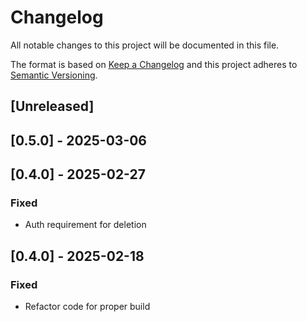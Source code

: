 # Changelog

All notable changes to this project will be documented in this file.

The format is based on [Keep a Changelog](http://keepachangelog.com/en/1.0.0/)
and this project adheres to [Semantic Versioning](http://semver.org/spec/v2.0.0.html).

## [Unreleased]

## [0.5.0] - 2025-03-06

## [0.4.0] - 2025-02-27

### Fixed
- Auth requirement for deletion

## [0.4.0] - 2025-02-18

### Fixed
- Refactor code for proper build
